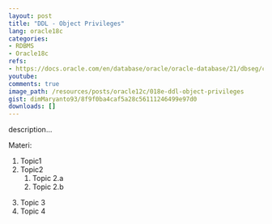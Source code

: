 ```yaml
---
layout: post
title: "DDL - Object Privileges"
lang: oracle18c
categories:
- RDBMS
- Oracle18c
refs: 
- https://docs.oracle.com/en/database/oracle/oracle-database/21/dbseg/configuring-privilege-and-role-authorization.html#GUID-8AB43A10-FD9E-4B08-9C23-71C5A15DE1FC
youtube: 
comments: true
image_path: /resources/posts/oracle12c/018e-ddl-object-privileges
gist: dimMaryanto93/8f9f0ba4caf5a28c56111246499e97d0
downloads: []
---
```



description...

Materi: 

1. Topic1
2. Topic2
    1. Topic 2.a
    2. Topic 2.b
<!--more-->
3. Topic 3
4. Topic 4